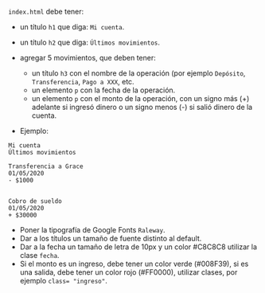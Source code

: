`index.html` debe tener:

- un título `h1` que diga: `Mi cuenta`.
- un título `h2` que diga: `Últimos movimientos`.
- agregar 5 movimientos, que deben tener:
  - un título `h3` con el nombre de la operación (por ejemplo `Depósito`, `Transferencia`, `Pago a XXX`, etc.
  - un elemento `p` con la fecha de la operación.
  - un elemento `p` con el monto de la operación, con un signo más (+) adelante si ingresó dinero o un signo menos (-) si salió dinero de la cuenta.
  
- Ejemplo:

```
Mi cuenta
Últimos movimientos

Transferencia a Grace
01/05/2020
- $1000


Cobro de sueldo
01/05/2020
+ $30000
```

- Poner la tipografía de Google Fonts `Raleway`.
- Dar a los títulos un tamaño de fuente distinto al default.
- Dar a la fecha un tamaño de letra de 10px y un color #C8C8C8 utilizar la clase `fecha`.
- Si el monto es un ingreso, debe tener un color verde (#008F39), si es una salida, debe tener un color rojo (#FF0000), utilizar clases, por ejemplo `class= "ingreso"`.
